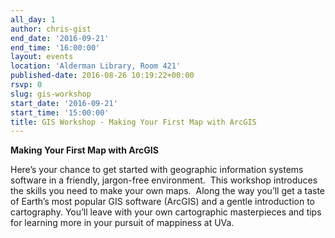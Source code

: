 ```yaml
---
all_day: 1
author: chris-gist
end_date: '2016-09-21'
end_time: '16:00:00'
layout: events
location: 'Alderman Library, Room 421'
published-date: 2016-08-26 10:19:22+00:00
rsvp: 0
slug: gis-workshop
start_date: '2016-09-21'
start_time: '15:00:00'
title: GIS Workshop - Making Your First Map with ArcGIS
---
```


**Making Your First Map with ArcGIS**

Here’s your chance to get started with geographic information systems software in a friendly, jargon-free environment.  This workshop introduces the skills you need to make your own maps.  Along the way you’ll get a taste of Earth’s most popular GIS software (ArcGIS) and a gentle introduction to cartography. You’ll leave with your own cartographic masterpieces and tips for learning more in your pursuit of mappiness at UVa.
